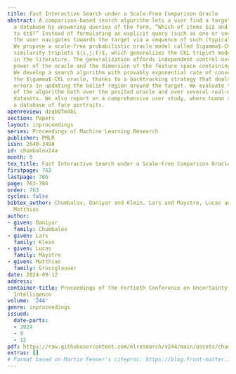 ```yaml
---
title: Fast Interactive Search under a Scale-Free Comparison Oracle
abstract: A comparison-based search algorithm lets a user find a target item $t$ in
  a database by answering queries of the form, “Which of items $i$ and $j$ is closer
  to $t$?” Instead of formulating an explicit query (such as one or several keywords),
  the user navigates towards the target via a sequence of such (typically noisy) queries.
  We propose a scale-free probabilistic oracle model called $\gamma$-CKL for such
  similarity triplets $(i,j;t)$, which generalizes the CKL triplet model proposed
  in the literature. The generalization affords independent control over the discriminating
  power of the oracle and the dimension of the feature space containing the items.
  We develop a search algorithm with provably exponential rate of convergence under
  the $\gamma$-CKL oracle, thanks to a backtracking strategy that deals with the unavoidable
  errors in updating the belief region around the target. We evaluate the performance
  of the algorithm both over the posited oracle and over several real-world triplet
  datasets. We also report on a comprehensive user study, where human subjects navigate
  a database of face portraits.
openreview: dzqbQTm4bi
section: Papers
layout: inproceedings
series: Proceedings of Machine Learning Research
publisher: PMLR
issn: 2640-3498
id: chumbalov24a
month: 0
tex_title: Fast Interactive Search under a Scale-Free Comparison Oracle
firstpage: 763
lastpage: 786
page: 763-786
order: 763
cycles: false
bibtex_author: Chumbalov, Daniyar and Klein, Lars and Maystre, Lucas and Grossglauser,
  Matthias
author:
- given: Daniyar
  family: Chumbalov
- given: Lars
  family: Klein
- given: Lucas
  family: Maystre
- given: Matthias
  family: Grossglauser
date: 2024-09-12
address:
container-title: Proceedings of the Fortieth Conference on Uncertainty in Artificial
  Intelligence
volume: '244'
genre: inproceedings
issued:
  date-parts:
  - 2024
  - 9
  - 12
pdf: https://raw.githubusercontent.com/mlresearch/v244/main/assets/chumbalov24a/chumbalov24a.pdf
extras: []
# Format based on Martin Fenner's citeproc: https://blog.front-matter.io/posts/citeproc-yaml-for-bibliographies/
---
```

